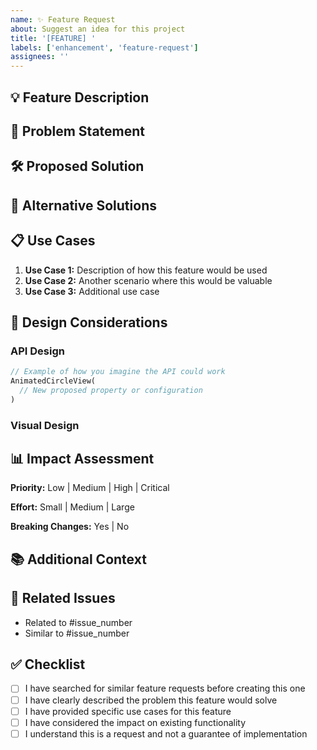 ```yaml
---
name: ✨ Feature Request
about: Suggest an idea for this project
title: '[FEATURE] '
labels: ['enhancement', 'feature-request']
assignees: ''
---
```


## 💡 Feature Description

<!-- A clear and concise description of the feature you'd like to see -->

## 🎯 Problem Statement

<!-- Is your feature request related to a problem? Please describe the problem clearly -->
<!-- Example: "I'm always frustrated when..." -->

## 🛠️ Proposed Solution

<!-- Describe the solution you'd like to see implemented -->

## 🔄 Alternative Solutions

<!-- Describe any alternative solutions or features you've considered -->

## 📋 Use Cases

<!-- Describe specific use cases where this feature would be helpful -->

1. **Use Case 1:** Description of how this feature would be used
2. **Use Case 2:** Another scenario where this would be valuable
3. **Use Case 3:** Additional use case

## 🎨 Design Considerations

<!-- If applicable, describe any design considerations or constraints -->

### API Design

<!-- How do you envision the API for this feature? -->

```dart
// Example of how you imagine the API could work
AnimatedCircleView(
  // New proposed property or configuration
)
```

### Visual Design

<!-- If this is a visual feature, describe how it should look -->

## 📊 Impact Assessment

**Priority:** Low | Medium | High | Critical

**Effort:** Small | Medium | Large

**Breaking Changes:** Yes | No

## 📚 Additional Context

<!-- Add any other context, screenshots, mockups, or examples about the feature request here -->

## 🔗 Related Issues

<!-- Link any related issues or discussions -->

- Related to #issue_number
- Similar to #issue_number

## ✅ Checklist

- [ ] I have searched for similar feature requests before creating this one
- [ ] I have clearly described the problem this feature would solve
- [ ] I have provided specific use cases for this feature
- [ ] I have considered the impact on existing functionality
- [ ] I understand this is a request and not a guarantee of implementation
